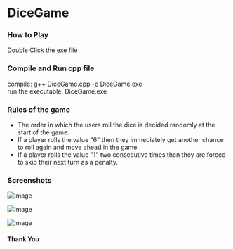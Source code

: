 # DiceGame

### How to Play
Double Click the exe file

### Compile and Run cpp file
compile: g++ DiceGame.cpp -o DiceGame.exe <br />
run the executable: DiceGame.exe

### Rules of the game
- The order in which the users roll the dice is decided randomly at the start of the game.
- If a player rolls the value "6" then they immediately get another chance to roll again and move
ahead in the game.
- If a player rolls the value "1" two consecutive times then they are forced to skip their next turn
as a penalty.


### Screenshots

![image](https://user-images.githubusercontent.com/20678029/160251779-2a14d3ec-09a6-4203-8c48-f5104da90a94.png)

![image](https://user-images.githubusercontent.com/20678029/160251798-188e258e-c3ba-4a3f-9f18-47569c0e0930.png)

![image](https://user-images.githubusercontent.com/20678029/160251816-3441c4bd-eb8f-441b-bbc5-a11f6567f278.png)

#### Thank You
